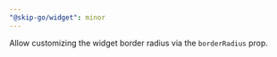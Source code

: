 ```yaml
---
"@skip-go/widget": minor
---
```

Allow customizing the widget border radius via the `borderRadius` prop.
